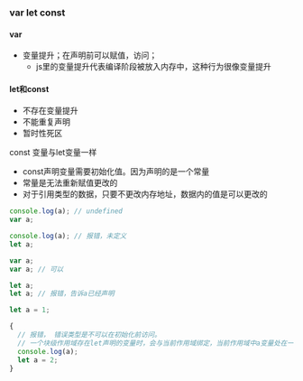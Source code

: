 ### var let const

#### var
 * 变量提升；在声明前可以赋值，访问；
   * js里的变量提升代表编译阶段被放入内存中，这种行为很像变量提升

#### let和const
  * 不存在变量提升
  * 不能重复声明
  * 暂时性死区

  const 变量与let变量一样
  * const声明变量需要初始化值。因为声明的是一个常量
  * 常量是无法重新赋值更改的
  * 对于引用类型的数据，只要不更改内存地址，数据内的值是可以更改的 


```js
console.log(a); // undefined
var a;
```

```js
console.log(a); // 报错，未定义
let a;
```

```js
var a;
var a; // 可以

let a;
let a; // 报错，告诉a已经声明
```

```js
let a = 1;

{
  // 报错， 错误类型是不可以在初始化前访问。
  // 一个块级作用域存在let声明的变量时，会与当前作用域绑定，当前作用域中a变量处在一个自块顶部到初始化处理的“暂存死区”中
  console.log(a);
  let a = 2;
}
```